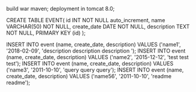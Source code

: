 build war maven;
deployment in tomcat 8.0;


CREATE TABLE EVENT(
    id INT NOT NULL auto_increment,
    name VARCHAR(50) NOT NULL,
    create_date DATE NOT NULL,
    description TEXT NOT NULL,
    PRIMARY KEY (id)
);

INSERT INTO event (name, create_date, description) VALUES ('name1', '2018-02-09', 'description description description ');
INSERT INTO event (name, create_date, description) VALUES ('name2', '2015-12-12', 'test test test');
INSERT INTO event (name, create_date, description) VALUES ('name3', '2011-10-10', 'query query query');
INSERT INTO event (name, create_date, description) VALUES ('name56', '2011-10-10', 'readme readme');
